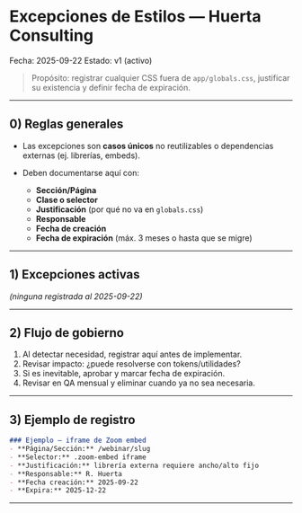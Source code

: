 # Excepciones de Estilos — Huerta Consulting

Fecha: 2025-09-22
Estado: v1 (activo)

> Propósito: registrar cualquier CSS fuera de `app/globals.css`, justificar su existencia y definir fecha de expiración.

---

## 0) Reglas generales

* Las excepciones son **casos únicos** no reutilizables o dependencias externas (ej. librerías, embeds).
* Deben documentarse aquí con:

  * **Sección/Página**
  * **Clase o selector**
  * **Justificación** (por qué no va en `globals.css`)
  * **Responsable**
  * **Fecha de creación**
  * **Fecha de expiración** (máx. 3 meses o hasta que se migre)

---

## 1) Excepciones activas

*(ninguna registrada al 2025-09-22)*

---

## 2) Flujo de gobierno

1. Al detectar necesidad, registrar aquí antes de implementar.
2. Revisar impacto: ¿puede resolverse con tokens/utilidades?
3. Si es inevitable, aprobar y marcar fecha de expiración.
4. Revisar en QA mensual y eliminar cuando ya no sea necesaria.

---

## 3) Ejemplo de registro

```md
### Ejemplo — iframe de Zoom embed
- **Página/Sección:** /webinar/slug
- **Selector:** .zoom-embed iframe
- **Justificación:** librería externa requiere ancho/alto fijo
- **Responsable:** R. Huerta
- **Fecha creación:** 2025-09-22
- **Expira:** 2025-12-22
```

---

